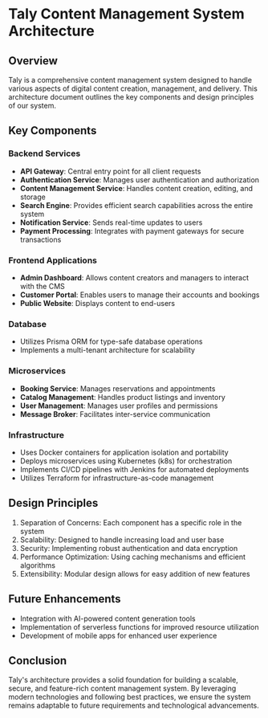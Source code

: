 # Taly Content Management System Architecture

## Overview

Taly is a comprehensive content management system designed to handle various aspects of digital content creation, management, and delivery. This architecture document outlines the key components and design principles of our system.

## Key Components

### Backend Services

- **API Gateway**: Central entry point for all client requests
- **Authentication Service**: Manages user authentication and authorization
- **Content Management Service**: Handles content creation, editing, and storage
- **Search Engine**: Provides efficient search capabilities across the entire system
- **Notification Service**: Sends real-time updates to users
- **Payment Processing**: Integrates with payment gateways for secure transactions

### Frontend Applications

- **Admin Dashboard**: Allows content creators and managers to interact with the CMS
- **Customer Portal**: Enables users to manage their accounts and bookings
- **Public Website**: Displays content to end-users

### Database

- Utilizes Prisma ORM for type-safe database operations
- Implements a multi-tenant architecture for scalability

### Microservices

- **Booking Service**: Manages reservations and appointments
- **Catalog Management**: Handles product listings and inventory
- **User Management**: Manages user profiles and permissions
- **Message Broker**: Facilitates inter-service communication

### Infrastructure

- Uses Docker containers for application isolation and portability
- Deploys microservices using Kubernetes (k8s) for orchestration
- Implements CI/CD pipelines with Jenkins for automated deployments
- Utilizes Terraform for infrastructure-as-code management

## Design Principles

1. Separation of Concerns: Each component has a specific role in the system
2. Scalability: Designed to handle increasing load and user base
3. Security: Implementing robust authentication and data encryption
4. Performance Optimization: Using caching mechanisms and efficient algorithms
5. Extensibility: Modular design allows for easy addition of new features

## Future Enhancements

- Integration with AI-powered content generation tools
- Implementation of serverless functions for improved resource utilization
- Development of mobile apps for enhanced user experience

## Conclusion

Taly's architecture provides a solid foundation for building a scalable, secure, and feature-rich content management system. By leveraging modern technologies and following best practices, we ensure the system remains adaptable to future requirements and technological advancements.